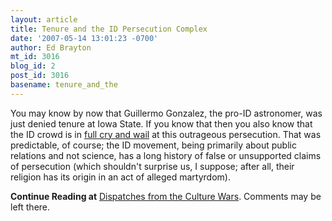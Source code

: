 ```yaml
---
layout: article
title: Tenure and the ID Persecution Complex
date: '2007-05-14 13:01:23 -0700'
author: Ed Brayton
mt_id: 3016
blog_id: 2
post_id: 3016
basename: tenure_and_the
---
```

You may know by now that Guillermo Gonzalez, the pro-ID astronomer, was just denied tenure at Iowa State. If you know that then you also know that the ID crowd is in [full cry and wail](http://www.evolutionnews.org/2007/05/iowa_state_university_denies_t.html) at this outrageous persecution. That was predictable, of course; the ID movement, being primarily about public relations and not science, has a long history of false or unsupported claims of persecution (which shouldn't surprise us, I suppose; after all, their religion has its origin in an act of alleged martyrdom).

**Continue Reading at** [Dispatches from the Culture Wars](http://scienceblogs.com/dispatches/2007/05/tenure_and_the_id_persecution.php). Comments may be left there.
